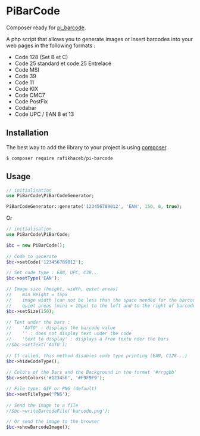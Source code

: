 # PiBarCode

Composer ready for [pi_barcode](https://www.pitoo.com/codes-a-barres-p3).

A php script that allows you to generate images or insert barcodes into your web pages in the following formats :

- Code 128 (Set B et C) 
- Code 25 standard et code 25 Entrelacé 
- Code MSI 
- Code 39 
- Code 11 
- Code KIX 
- Code CMC7 
- Code PostFix 
- Codabar 
- Code UPC / EAN 8 et 13

Installation
-----

The best way to add the library to your project is using [composer](http://getcomposer.org).

	$ composer require rafikhaceb/pi-barcode

Usage
-----
```php
// initialisation
use PiBarCode\PiBarCodeGenerator;

PiBarCodeGenerator::generate('123456789012', 'EAN', 150, 0, true);
```
Or

```php
// initialisation
use PiBarCode\PiBarCode;

$bc = new PiBarCode();
  
// Code to generate
$bc->setCode('123456789012');

// Set code type : EAN, UPC, C39...
$bc->setType('EAN');

// Image size (height, width, quiet areas)
//    min Height = 15px
//    image width (can not be less than the space needed for the barcode)
//    quiet areas (mini = 10px) to the left and to the right of barcode
$bc->setSize(150);
  
// Text under the bars :
//    'AUTO' : displays the barcode value
//    '' : does not display text under the code
//    'text to display' : displays a free textu nder the bars
//$bc->setText('AUTO');
  
// If called, this method disables code type printing (EAN, C128...)
$bc->hideCodeType();
  
// Colors of the Bars and the Background in the format '#rrggbb'
$bc->setColors('#123456', '#F9F9F9');

// File type: GIF or PNG (default)
$bc->setFileType('PNG');
  
// Send the image to a file
//$bc->writeBarcodeFile('barcode.png');

// Or send the image to the browser
$bc->showBarcodeImage();
```